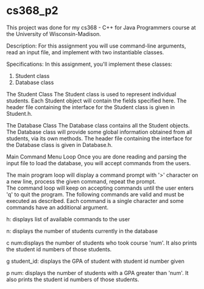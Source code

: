 # cs368_p2

This project was done for my cs368 - C++ for Java Programmers course at the University of Wisconsin-Madison.

Description:
For this assignment you will use command-line arguments, read an input file, and implement with two instantiable classes. 

Specifications:
In this assignment, you'll implement these classes: 
1. Student class
2. Database class

The Student Class
The Student class is used to represent individual students. Each Student object will contain the fields specified here. 
The header file containing the interface for the Student class is given in Student.h. 

The Database Class
The Database class contains all the Student objects. The Database class will provide some global information obtained from all students, 
via its own methods. The header file containing the interface for the Database class is given in Database.h.

Main Command Menu Loop
Once you are done reading and parsing the input file to load the database, you will accept commands from the users. 

The main program loop will display a command prompt with '>' character on a new line, process the given command, repeat the prompt.  
The command loop will keep on accepting commands until the user enters 'q' to quit the program. The following commands are valid and 
must be executed as described. Each command is a single character and some commands have an additional argument.

h: displays list of available commands to the user

n: displays the number of students currently in the database

c num:displays the number of students who took course 'num'. It also prints the student id numbers of those students.

g student_id: displays the GPA of student with student id number given

p num: displays the number of students with a GPA greater than 'num'. It also prints the student id numbers of those students.
